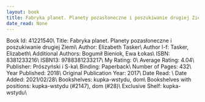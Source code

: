 ```yaml
---
layout: book
title: Fabryka planet. Planety pozasłoneczne i poszukiwanie drugiej Ziemi
date_read: None
---
```


Book Id: 41221540\ 
Title: Fabryka planet. Planety pozasłoneczne i poszukiwanie drugiej Ziemi\ 
Author: Elizabeth Tasker\ 
Author l-f: Tasker, Elizabeth\ 
Additional Authors: Bogumił Bieniok, Ewa Łokas\ 
ISBN: 8381233216\ 
ISBN13: 9788381233217\ 
My Rating: 0\ 
Average Rating: 4.04\ 
Publisher: Prószyński i S-ka\ 
Binding: Paperback\ 
Number of Pages: 432\ 
Year Published: 2018\ 
Original Publication Year: 2017\ 
Date Read: \ 
Date Added: 2021/02/28\ 
Bookshelves: kupka-wstydu, dom\ 
Bookshelves with positions: kupka-wstydu (#2147), dom (#28)\ 
Exclusive Shelf: kupka-wstydu\ 

